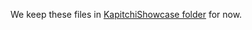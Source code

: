 We keep these files in [KapitchiShowcase folder](https://github.com/kapitchi/KapitchiShowcase/tree/master/deploy) for now.